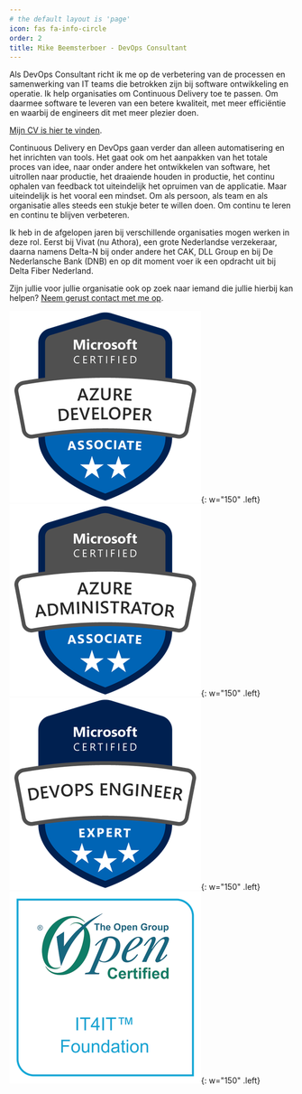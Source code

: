 ```yaml
---
# the default layout is 'page'
icon: fas fa-info-circle
order: 2
title: Mike Beemsterboer - DevOps Consultant
---
```


Als DevOps Consultant richt ik me op de verbetering van de processen en
samenwerking van IT teams die betrokken zijn bij software ontwikkeling en operatie.
Ik help organisaties om Continuous Delivery toe te passen. Om daarmee software
te leveren van een betere kwaliteit, met meer efficiëntie en waarbij de
engineers dit met meer plezier doen.

[Mijn CV is hier te vinden](/about/resume).

Continuous Delivery en DevOps gaan verder dan alleen automatisering en het
inrichten van tools. Het gaat ook om het aanpakken van het totale proces van
idee, naar onder andere het ontwikkelen van software, het uitrollen naar productie,
het draaiende houden in productie, het continu ophalen van feedback tot
uiteindelijk het opruimen van de applicatie.
Maar uiteindelijk is het vooral een mindset. Om als persoon, als team en als organisatie
alles steeds een stukje beter te willen doen. Om continu te leren en continu te
blijven verbeteren.

Ik heb in de afgelopen jaren bij verschillende organisaties mogen werken in deze
rol. Eerst bij Vivat (nu Athora), een grote Nederlandse verzekeraar, daarna
namens Delta-N bij onder andere het CAK, DLL Group en bij De Nederlansche Bank (DNB)
en op dit moment voer ik een opdracht uit bij Delta Fiber Nederland.

Zijn jullie voor jullie organisatie ook op zoek naar iemand die jullie hierbij
kan helpen? [Neem gerust contact met me op](mailto:info@mikebeemsterboer.nl).

![Azure Developer](/assets/img/certifications/azure-developer-associate-600x600.png){: w="150" .left}
![Azure Administrator](/assets/img/certifications/azure-administrator-associate-600x600.png){: w="150" .left}
![Azure DevOps](/assets/img/certifications/azure-devops-engineer-expert-600x600.png){: w="150" .left}
![IT4IT Foundation](/assets/img/certifications/badge-it4it-foundation.png){: w="150" .left}
